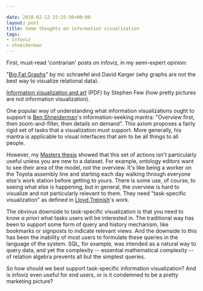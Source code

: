 ```yaml
---

date: 2010-02-12 15:25:56+00:00
layout: post
title: Some thoughts on information visualization
tags:
- infoviz
- shneiderman
---
```


First, must-read 'contrarian' posts on infoviz, in my semi-expert opinion:

"[Big Fat Graphs](http://eprints.ecs.soton.ac.uk/12911/1/the_pathetic_fallacy_of_rdf-33.html)" by mc schraefel and David Karger (why graphs are not the best way to visualize relational data).

[Information visualization and art](http://www.perceptualedge.com/articles/visual_business_intelligence/information_visualization_and_art.pdf) (PDF) by Stephen Few (how pretty pictures are not information visualization).

One popular way of understanding what information visualizations ought to support is [Ben Shneiderman](http://www.cs.umd.edu/~ben/)'s information-seeking mantra: "Overview first, then zoom-and-filter, then details on demand". This axiom proposes a fairly rigid set of tasks that a visualization must support. More generally, his mantra is applicable to visual interfaces that aim to be all things to all people.

However, my [Masters thesis](http://neilernst.net/pubs-2/#theses) showed that this set of actions isn't particularly useful unless you are new to a dataset. For example, ontology editors want to see their area of the model, not the overview. It's like being a worker on the Toyota assembly line and starting each day walking through everyone else's work station before getting to yours. There is some use, of course, to seeing what else is happening, but in general, the overview is hard to visualize and not particularly relevant to them. They need "task-specific visualization" as defined in [Lloyd Treinish](http://www.computer.org/portal/web/csdl/doi/10.1109/38.788803)'s work.

The obvious downside to task-specific visualization is that you need to know _a priori_ what tasks users will be interested in. The traditional way has been to support some form of query and history mechanism, like bookmarks or signposts to indicate relevant views. And the downside to this has been the inability of most users to formulate these queries in the language of the system. SQL, for example, was intended as a natural way to query data, and yet the complexity -- essential mathematical complexity -- of relation algebra prevents all but the simplest queries.

So how should we best support task-specific information visualization? And is infoviz even useful for end users, or is it condemned to be a pretty marketing picture?
